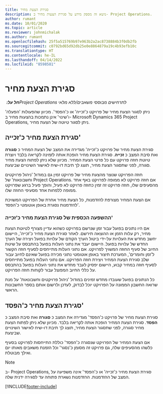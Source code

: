 ```yaml
---
title: סגירת הצעת מחיר
description: נושא זה מספק מידע על סגירת הצעות מחיר ב- Project Operations.
author: rumant
ms.date: 10/01/2020
ms.topic: article
ms.reviewer: johnmichalak
ms.author: rumant
ms.openlocfilehash: 25f5a515769b97e963b2a2ac8738884b3f0db2fb
ms.sourcegitcommit: c0792bd65d92db25e0e8864879a19c4b93efb10c
ms.translationtype: HT
ms.contentlocale: he-IL
ms.lasthandoff: 04/14/2022
ms.locfileid: "8598581"
---
```

# <a name="close-a-quote"></a>סגירת הצעת מחיר

_**חל על:** ‏Project Operations לתרחישים מבוססי משאבים/ללא מלאי_

ניתן לסגור הצעת מחיר של פרויקט כ'זכייה' או כ'הפסד'. מכיוון שהפעולות 'הפעלה' ו'שינוי' אינן נתמכות בהצעות מחיר ב- Microsoft Dynamics 365 Project Operations, ניתן לסגור טיוטה של הצעת מחיר.

## <a name="close-a-quote-as-won"></a>סגירת הצעת מחיר כ'זכייה'

סגירת הצעת מחיר של פרויקט כ'זכייה' מגדירה את המצב של הצעת המחיר כ **סגורה** ואת סיבת המצב כ **זכייה**. סגירת הצעת מחיר הופכת אותה לזמינה לקריאה בלבד ויוצרת טיוטת חוזה פרויקט עם כל פרטי הצעת המחיר. מכיוון שלא ניתן לפתוח הצעת מחיר סגורה, לפני שתסגור הצעת מחיר, תוצג לך תיבת דו-שיח לאישור השינויים שביצעת.

חוזה הפרויקט שנוצר מהצעת מחיר של פרויקט זמין גם במודול 'ניהול פרויקטים וחשבונאות' של Project Operations. אם חוזה פרויקט לא ממופה לפרויקט באף אחד מהסעיפים שלו, חוזה פרויקט זה זמין כחוזה פרויקט לא פעיל, והופך פעיל ברגע שפרויקט ממופה ללפחות אחד מסעיפי החוזה שלו.

אם הצעת המחיר מצורפת להזדמנות, כל הצעת מחיר אחרת של הפרויקט המשויכת להזדמנות נסגרת באופן אוטומטי כ'הפסד'.

### <a name="financial-impact-of-closing-a-quote-as-won"></a>ההשפעה הכספית של סגירת הצעת מחיר כ'זכייה'

אם היו נתונים בפועל עבור זמן שנרשם בפרויקט כשהוא עדיין מצורף לטיוטת הצעת מחיר, רק עלות הזמן או ההוצאה תירשם. לאחר סגירת הצעת מחיר כ'זכייה', היישום יחשב מחדש את העלויות על-ידי ביטול הערך הקודם של עלויות בפועל ויצירה של הערך החדש של עלויות בפועל. היישום יעבד את נתוני העלות בפועל בהתבסס על שיטת החיוב של סעיף החוזה המשויך לפרויקט. אם נתוני העלות מתייחסים לסעיף חוזה הקשור ל'זמן וחומרים', המערכת תיצור באופן אוטומטי נתוני מכירה בפועל שאינם לחיוב עבור שלב סגירת הצעת המחיר ויצירת חוזה הפרויקט. אם נתוני העלות בפועל מתייחסים לסעיף חוזה במחיר קבוע, היישום יפסיק לעבד מחדש את נתוני העלות בפועל בהתבסס על כללי החיוב המפוצל עבור לקוחות חוזה הפרויקט.

כל הנתונים בפועל‬ שעובדו מחדש זמינים במודול 'ניהול פרויקטים וחשבונאות' על מנת שרואה החשבון הממונה על הפרויקט יוכל לבדוק, לעדכן ולרשום אותם בספר החשבונות הראשי. 

## <a name="close-a-quote-as-lost"></a>סגירת הצעת מחיר כ'הפסד'

סגירת הצעת מחיר של פרויקט כ'הפסד' מגדירה את המצב כ **סגורה** ואת סיבת המצב כ **הפסד**. סגירת הצעת המחיר הופכת אותה לקריאה בלבד. מכיוון שלא ניתן לפתוח הצעת מחיר סגורה, לפני שתסגור הצעת מחיר, תוצג לך תיבת דו-שיח לאישור השינויים שביצעת.

אם הצעת המחיר של הפרויקט שנסגרה כ'הפסד' כוללת התייחסות לפרויקט בסעיף כלשהו מהסעיפים שלה, גם פרויקט זה מסומן כ'נסגר' וכל הזמנת משאבים מאותו יום ואילך מבוטלת.

> [!NOTE]
> ב- Project Operations, סגירת הצעת מחיר כ'זכייה' או כ'הפסד' אינה משפיעה על המצב של ההזדמנות. ההזדמנות נשארת פתוחה עד לסגירה ידנית שלה.


[!INCLUDE[footer-include](../includes/footer-banner.md)]